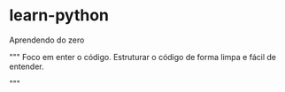 # learn-python
Aprendendo do zero

"""
Foco em enter o código.
Estruturar o código de forma limpa e fácil de entender.


"""
